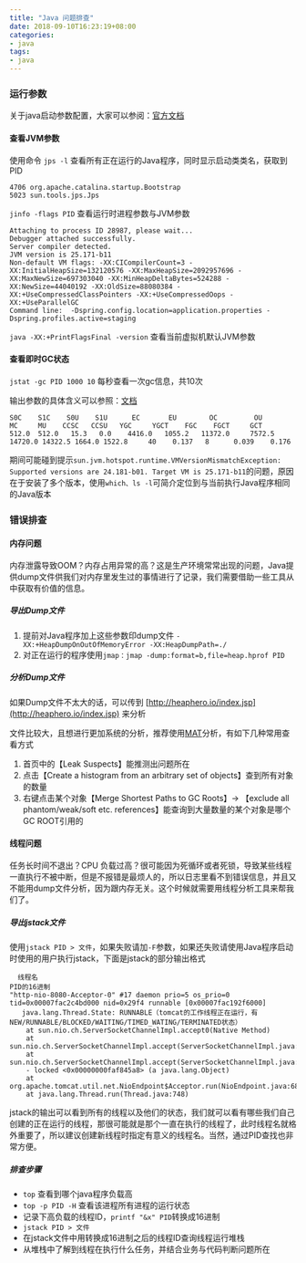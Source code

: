 ```yaml
---
title: "Java 问题排查"
date: 2018-09-10T16:23:19+08:00
categories:
- java
tags:
- java
---
```

### 运行参数
关于java启动参数配置，大家可以参阅：[官方文档](https://docs.oracle.com/javase/8/docs/technotes/tools/unix/toc.html)

#### 查看JVM参数
使用命令 `jps -l` 查看所有正在运行的Java程序，同时显示启动类类名，获取到PID
```
4706 org.apache.catalina.startup.Bootstrap
5023 sun.tools.jps.Jps
```

`jinfo -flags PID` 查看运行时进程参数与JVM参数
```
Attaching to process ID 28987, please wait...
Debugger attached successfully.
Server compiler detected.
JVM version is 25.171-b11
Non-default VM flags: -XX:CICompilerCount=3 -XX:InitialHeapSize=132120576 -XX:MaxHeapSize=2092957696 -XX:MaxNewSize=697303040 -XX:MinHeapDeltaBytes=524288 -XX:NewSize=44040192 -XX:OldSize=88080384 -XX:+UseCompressedClassPointers -XX:+UseCompressedOops -XX:+UseParallelGC
Command line:  -Dspring.config.location=application.properties -Dspring.profiles.active=staging
```

`java -XX:+PrintFlagsFinal -version` 查看当前虚拟机默认JVM参数

#### 查看即时GC状态
`jstat -gc PID 1000 10` 每秒查看一次gc信息，共10次

输出参数的具体含义可以参照：[文档](https://docs.oracle.com/javase/8/docs/technotes/tools/unix/jstat.html)

```
S0C    S1C    S0U    S1U      EC       EU        OC         OU       MC     MU    CCSC   CCSU   YGC     YGCT    FGC    FGCT     GCT   
512.0  512.0   15.3   0.0    4416.0   1055.2   11372.0     7572.5   14720.0 14322.5 1664.0 1522.8     40    0.137   8      0.039    0.176
```

期间可能碰到提示`sun.jvm.hotspot.runtime.VMVersionMismatchException: Supported versions are 24.181-b01. Target VM is 25.171-b11`的问题，原因在于安装了多个版本，使用`which、ls -l`可简介定位到与当前执行Java程序相同的Java版本

### 错误排查

#### 内存问题
内存泄露导致OOM？内存占用异常的高？这是生产环境常常出现的问题，Java提供dump文件供我们对内存里发生过的事情进行了记录，我们需要借助一些工具从中获取有价值的信息。

##### 导出Dump文件
1. 提前对Java程序加上这些参数印dump文件 `-XX:+HeapDumpOnOutOfMemoryError -XX:HeapDumpPath=./`
2. 对正在运行的程序使用`jmap：jmap -dump:format=b,file=heap.hprof PID`

##### 分析Dump文件
如果Dump文件不太大的话，可以传到 [http://heaphero.io/index.jsp](http://heaphero.io/index.jsp) 来分析

文件比较大，且想进行更加系统的分析，推荐使用[MAT](https://www.eclipse.org/mat/)分析，有如下几种常用查看方式
1. 首页中的【Leak Suspects】能推测出问题所在
2. 点击【Create a histogram from an arbitrary set of objects】查到所有对象的数量
3. 右键点击某个对象【Merge Shortest Paths to GC Roots】-> 【exclude all phantom/weak/soft etc. references】能查询到大量数量的某个对象是哪个GC ROOT引用的

#### 线程问题
任务长时间不退出？CPU 负载过高？很可能因为死循环或者死锁，导致某些线程一直执行不被中断，但是不报错是最烦人的，所以日志里看不到错误信息，并且又不能用dump文件分析，因为跟内存无关。这个时候就需要用线程分析工具来帮我们了。

##### 导出jstack文件
使用`jstack PID > 文件`，如果失败请加`-F`参数，如果还失败请使用Java程序启动时使用的用户执行jstack，下面是jstack的部分输出格式

```
  线程名                                                              PID的16进制
"http-nio-8080-Acceptor-0" #17 daemon prio=5 os_prio=0 tid=0x00007fac2c4bd000 nid=0x29f4 runnable [0x00007fac192f6000]
   java.lang.Thread.State: RUNNABLE（tomcat的工作线程正在运行，有NEW/RUNNABLE/BLOCKED/WAITING/TIMED_WATING/TERMINATED状态）
    at sun.nio.ch.ServerSocketChannelImpl.accept0(Native Method)
    at sun.nio.ch.ServerSocketChannelImpl.accept(ServerSocketChannelImpl.java:422)
    at sun.nio.ch.ServerSocketChannelImpl.accept(ServerSocketChannelImpl.java:250)
    - locked <0x00000000faf845a8> (a java.lang.Object)
    at org.apache.tomcat.util.net.NioEndpoint$Acceptor.run(NioEndpoint.java:682)
    at java.lang.Thread.run(Thread.java:748)
```

jstack的输出可以看到所有的线程以及他们的状态，我们就可以看有哪些我们自己创建的正在运行的线程，那很可能就是那个一直在执行的线程了，此时线程名就格外重要了，所以建议创建新线程时指定有意义的线程名。当然，通过PID查找也非常方便。

##### 排查步骤

- `top` 查看到哪个java程序负载高
- `top -p PID -H` 查看该进程所有进程的运行状态
- 记录下高负载的线程ID，`printf "&x" PID`转换成16进制
- `jstack PID > 文件`
- 在jstack文件中用转换成16进制之后的线程ID查询线程运行堆栈
- 从堆栈中了解到线程在执行什么任务，并结合业务与代码判断问题所在

